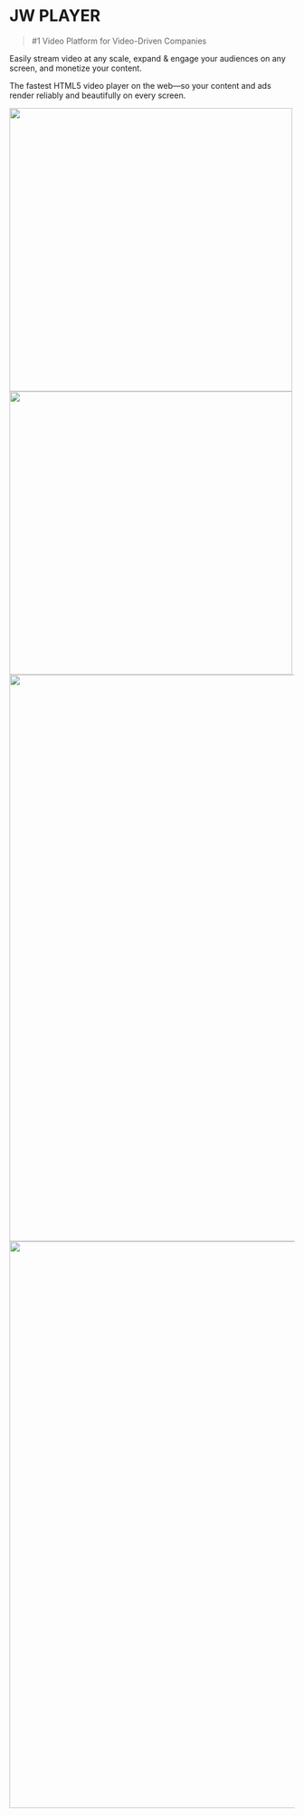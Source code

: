 # JW PLAYER

> #1 Video Platform for Video-Driven Companies

Easily stream video at any scale, expand & engage your audiences on any screen, and monetize your content. 

The fastest HTML5 video player on the web—so your content and ads render reliably and beautifully on every screen.

<img src="./_images/flat/3.png" style="height:500px;">
<img src="./_images/flat/5.png" style="height:500px;">
<img src="./_images/flat/4.png" style="height:1000px;">
<img src="./_images/flat/6.png" style="height:1000px;">